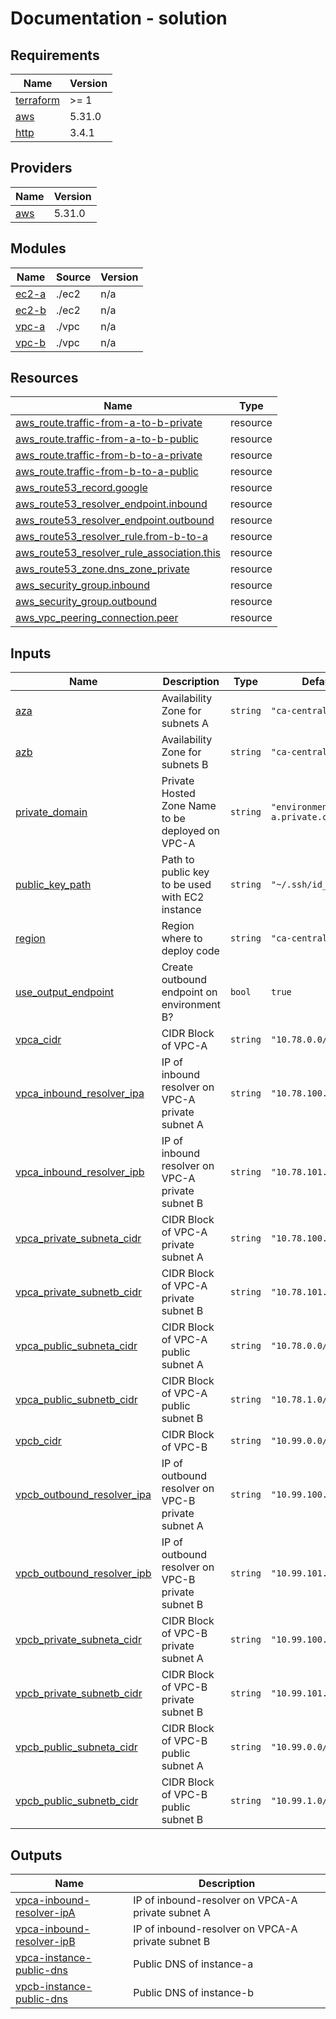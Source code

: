 # Documentation - solution

<!-- BEGINNING OF PRE-COMMIT-TERRAFORM DOCS HOOK -->
## Requirements

| Name | Version |
|------|---------|
| <a name="requirement_terraform"></a> [terraform](#requirement\_terraform) | >= 1 |
| <a name="requirement_aws"></a> [aws](#requirement\_aws) | 5.31.0 |
| <a name="requirement_http"></a> [http](#requirement\_http) | 3.4.1 |

## Providers

| Name | Version |
|------|---------|
| <a name="provider_aws"></a> [aws](#provider\_aws) | 5.31.0 |

## Modules

| Name | Source | Version |
|------|--------|---------|
| <a name="module_ec2-a"></a> [ec2-a](#module\_ec2-a) | ./ec2 | n/a |
| <a name="module_ec2-b"></a> [ec2-b](#module\_ec2-b) | ./ec2 | n/a |
| <a name="module_vpc-a"></a> [vpc-a](#module\_vpc-a) | ./vpc | n/a |
| <a name="module_vpc-b"></a> [vpc-b](#module\_vpc-b) | ./vpc | n/a |

## Resources

| Name | Type |
|------|------|
| [aws_route.traffic-from-a-to-b-private](https://registry.terraform.io/providers/hashicorp/aws/5.31.0/docs/resources/route) | resource |
| [aws_route.traffic-from-a-to-b-public](https://registry.terraform.io/providers/hashicorp/aws/5.31.0/docs/resources/route) | resource |
| [aws_route.traffic-from-b-to-a-private](https://registry.terraform.io/providers/hashicorp/aws/5.31.0/docs/resources/route) | resource |
| [aws_route.traffic-from-b-to-a-public](https://registry.terraform.io/providers/hashicorp/aws/5.31.0/docs/resources/route) | resource |
| [aws_route53_record.google](https://registry.terraform.io/providers/hashicorp/aws/5.31.0/docs/resources/route53_record) | resource |
| [aws_route53_resolver_endpoint.inbound](https://registry.terraform.io/providers/hashicorp/aws/5.31.0/docs/resources/route53_resolver_endpoint) | resource |
| [aws_route53_resolver_endpoint.outbound](https://registry.terraform.io/providers/hashicorp/aws/5.31.0/docs/resources/route53_resolver_endpoint) | resource |
| [aws_route53_resolver_rule.from-b-to-a](https://registry.terraform.io/providers/hashicorp/aws/5.31.0/docs/resources/route53_resolver_rule) | resource |
| [aws_route53_resolver_rule_association.this](https://registry.terraform.io/providers/hashicorp/aws/5.31.0/docs/resources/route53_resolver_rule_association) | resource |
| [aws_route53_zone.dns_zone_private](https://registry.terraform.io/providers/hashicorp/aws/5.31.0/docs/resources/route53_zone) | resource |
| [aws_security_group.inbound](https://registry.terraform.io/providers/hashicorp/aws/5.31.0/docs/resources/security_group) | resource |
| [aws_security_group.outbound](https://registry.terraform.io/providers/hashicorp/aws/5.31.0/docs/resources/security_group) | resource |
| [aws_vpc_peering_connection.peer](https://registry.terraform.io/providers/hashicorp/aws/5.31.0/docs/resources/vpc_peering_connection) | resource |

## Inputs

| Name | Description | Type | Default | Required |
|------|-------------|------|---------|:--------:|
| <a name="input_aza"></a> [aza](#input\_aza) | Availability Zone for subnets A | `string` | `"ca-central-1a"` | no |
| <a name="input_azb"></a> [azb](#input\_azb) | Availability Zone for subnets B | `string` | `"ca-central-1b"` | no |
| <a name="input_private_domain"></a> [private\_domain](#input\_private\_domain) | Private Hosted Zone Name to be deployed on VPC-A | `string` | `"environment-a.private.com"` | no |
| <a name="input_public_key_path"></a> [public\_key\_path](#input\_public\_key\_path) | Path to public key to be used with EC2 instance | `string` | `"~/.ssh/id_rsa.pub"` | no |
| <a name="input_region"></a> [region](#input\_region) | Region where to deploy code | `string` | `"ca-central-1"` | no |
| <a name="input_use_output_endpoint"></a> [use\_output\_endpoint](#input\_use\_output\_endpoint) | Create outbound endpoint on environment B? | `bool` | `true` | no |
| <a name="input_vpca_cidr"></a> [vpca\_cidr](#input\_vpca\_cidr) | CIDR Block of VPC-A | `string` | `"10.78.0.0/16"` | no |
| <a name="input_vpca_inbound_resolver_ipa"></a> [vpca\_inbound\_resolver\_ipa](#input\_vpca\_inbound\_resolver\_ipa) | IP of inbound resolver on VPC-A private subnet A | `string` | `"10.78.100.10"` | no |
| <a name="input_vpca_inbound_resolver_ipb"></a> [vpca\_inbound\_resolver\_ipb](#input\_vpca\_inbound\_resolver\_ipb) | IP of inbound resolver on VPC-A private subnet B | `string` | `"10.78.101.10"` | no |
| <a name="input_vpca_private_subneta_cidr"></a> [vpca\_private\_subneta\_cidr](#input\_vpca\_private\_subneta\_cidr) | CIDR Block of VPC-A private subnet A | `string` | `"10.78.100.0/24"` | no |
| <a name="input_vpca_private_subnetb_cidr"></a> [vpca\_private\_subnetb\_cidr](#input\_vpca\_private\_subnetb\_cidr) | CIDR Block of VPC-A private subnet B | `string` | `"10.78.101.0/24"` | no |
| <a name="input_vpca_public_subneta_cidr"></a> [vpca\_public\_subneta\_cidr](#input\_vpca\_public\_subneta\_cidr) | CIDR Block of VPC-A public subnet A | `string` | `"10.78.0.0/24"` | no |
| <a name="input_vpca_public_subnetb_cidr"></a> [vpca\_public\_subnetb\_cidr](#input\_vpca\_public\_subnetb\_cidr) | CIDR Block of VPC-A public subnet B | `string` | `"10.78.1.0/24"` | no |
| <a name="input_vpcb_cidr"></a> [vpcb\_cidr](#input\_vpcb\_cidr) | CIDR Block of VPC-B | `string` | `"10.99.0.0/16"` | no |
| <a name="input_vpcb_outbound_resolver_ipa"></a> [vpcb\_outbound\_resolver\_ipa](#input\_vpcb\_outbound\_resolver\_ipa) | IP of outbound resolver on VPC-B private subnet A | `string` | `"10.99.100.10"` | no |
| <a name="input_vpcb_outbound_resolver_ipb"></a> [vpcb\_outbound\_resolver\_ipb](#input\_vpcb\_outbound\_resolver\_ipb) | IP of outbound resolver on VPC-B private subnet B | `string` | `"10.99.101.10"` | no |
| <a name="input_vpcb_private_subneta_cidr"></a> [vpcb\_private\_subneta\_cidr](#input\_vpcb\_private\_subneta\_cidr) | CIDR Block of VPC-B private subnet A | `string` | `"10.99.100.0/24"` | no |
| <a name="input_vpcb_private_subnetb_cidr"></a> [vpcb\_private\_subnetb\_cidr](#input\_vpcb\_private\_subnetb\_cidr) | CIDR Block of VPC-B private subnet B | `string` | `"10.99.101.0/24"` | no |
| <a name="input_vpcb_public_subneta_cidr"></a> [vpcb\_public\_subneta\_cidr](#input\_vpcb\_public\_subneta\_cidr) | CIDR Block of VPC-B public subnet A | `string` | `"10.99.0.0/24"` | no |
| <a name="input_vpcb_public_subnetb_cidr"></a> [vpcb\_public\_subnetb\_cidr](#input\_vpcb\_public\_subnetb\_cidr) | CIDR Block of VPC-B public subnet B | `string` | `"10.99.1.0/24"` | no |

## Outputs

| Name | Description |
|------|-------------|
| <a name="output_vpca-inbound-resolver-ipA"></a> [vpca-inbound-resolver-ipA](#output\_vpca-inbound-resolver-ipA) | IP of inbound-resolver on VPCA-A private subnet A |
| <a name="output_vpca-inbound-resolver-ipB"></a> [vpca-inbound-resolver-ipB](#output\_vpca-inbound-resolver-ipB) | IP of inbound-resolver on VPCA-A private subnet B |
| <a name="output_vpca-instance-public-dns"></a> [vpca-instance-public-dns](#output\_vpca-instance-public-dns) | Public DNS of instance-a |
| <a name="output_vpcb-instance-public-dns"></a> [vpcb-instance-public-dns](#output\_vpcb-instance-public-dns) | Public DNS of instance-b |
<!-- END OF PRE-COMMIT-TERRAFORM DOCS HOOK -->

